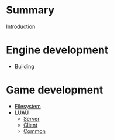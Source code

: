# Summary

[Introduction](./introduction.md)

# Engine development

- [Building](./engine/building.md)

# Game development

- [Filesystem](./game/filesystem.md)
- [LUAU](./game/luau.md)
  - [Server]()
  - [Client]()
  - [Common]()
